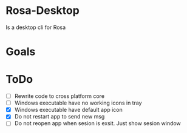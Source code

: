 # Rosa-Desktop


Is a desktop cli for Rosa
# Goals

# ToDo

- [ ] Rewrite code to cross platform core
- [ ] Windows executable have no working icons in tray
- [x] Windows executable have default app icon
- [x] Do not restart app to send new msg
- [ ] Do not reopen app when sesion is exsit. Just show sesion window
